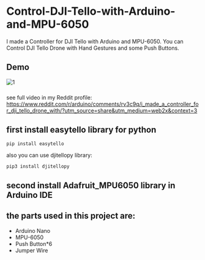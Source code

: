 # Control-DJI-Tello-with-Arduino-and-MPU-6050
I made a Controller for DJI Tello with Arduino and MPU-6050. You can Control DJI Tello Drone with Hand Gestures and some Push Buttons. 
## Demo
![1](https://user-images.githubusercontent.com/41531929/148038986-6cf4cc96-ad8d-4c47-8eb8-3e9305c10585.gif)
###
see full video in my Reddit profile: https://www.reddit.com/r/arduino/comments/rv3c9q/i_made_a_controller_for_dji_tello_drone_with/?utm_source=share&utm_medium=web2x&context=3
## first install easytello library for python
~~~
pip install easytello
~~~
also you can use djitellopy library:
~~~
pip3 install djitellopy
~~~
## second install Adafruit_MPU6050 library in Arduino IDE
## the parts used in this project are:
- Arduino Nano
- MPU-6050
- Push Button*6
- Jumper Wire
